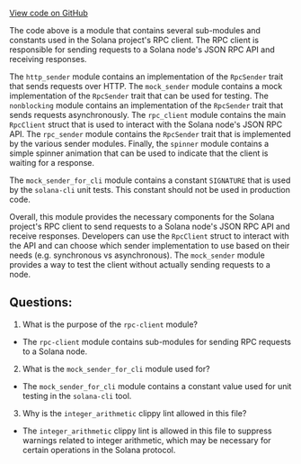 
[View code on GitHub](https://github.com/solana-labs/solana/blob/master/rpc-client/src/lib.rs)

The code above is a module that contains several sub-modules and constants used in the Solana project's RPC client. The RPC client is responsible for sending requests to a Solana node's JSON RPC API and receiving responses. 

The `http_sender` module contains an implementation of the `RpcSender` trait that sends requests over HTTP. The `mock_sender` module contains a mock implementation of the `RpcSender` trait that can be used for testing. The `nonblocking` module contains an implementation of the `RpcSender` trait that sends requests asynchronously. The `rpc_client` module contains the main `RpcClient` struct that is used to interact with the Solana node's JSON RPC API. The `rpc_sender` module contains the `RpcSender` trait that is implemented by the various sender modules. Finally, the `spinner` module contains a simple spinner animation that can be used to indicate that the client is waiting for a response.

The `mock_sender_for_cli` module contains a constant `SIGNATURE` that is used by the `solana-cli` unit tests. This constant should not be used in production code.

Overall, this module provides the necessary components for the Solana project's RPC client to send requests to a Solana node's JSON RPC API and receive responses. Developers can use the `RpcClient` struct to interact with the API and can choose which sender implementation to use based on their needs (e.g. synchronous vs asynchronous). The `mock_sender` module provides a way to test the client without actually sending requests to a node.
## Questions: 
 1. What is the purpose of the `rpc-client` module?
- The `rpc-client` module contains sub-modules for sending RPC requests to a Solana node.

2. What is the `mock_sender_for_cli` module used for?
- The `mock_sender_for_cli` module contains a constant value used for unit testing in the `solana-cli` tool.

3. Why is the `integer_arithmetic` clippy lint allowed in this file?
- The `integer_arithmetic` clippy lint is allowed in this file to suppress warnings related to integer arithmetic, which may be necessary for certain operations in the Solana protocol.